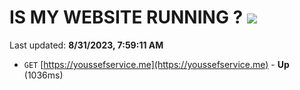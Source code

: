 # IS MY WEBSITE RUNNING ? [![](https://img.shields.io/static/v1?label=Sponsor&message=%E2%9D%A4&logo=GitHub&color=%23fe8e86)](https://github.com/sponsors/<username>)

Last updated: **8/31/2023, 7:59:11 AM**

- `GET` [https://youssefservice.me](https://youssefservice.me) - **Up** (1036ms)
